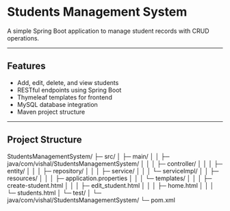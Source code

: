 # Students Management System

A simple Spring Boot application to manage student records with CRUD operations.

---

## Features

- Add, edit, delete, and view students
- RESTful endpoints using Spring Boot
- Thymeleaf templates for frontend
- MySQL database integration
- Maven project structure

---

## Project Structure



StudentsManagementSystem/
├─ src/
│ ├─ main/
│ │ ├─ java/com/vishal/StudentsManagementSystem/
│ │ │ ├─ controller/
│ │ │ ├─ entity/
│ │ │ ├─ repository/
│ │ │ ├─ service/
│ │ │ └─ serviceImpl/
│ │ ├─ resources/
│ │ │ ├─ application.properties
│ │ │ └─ templates/
│ │ │ ├─ create-student.html
│ │ │ ├─ edit_student.html
│ │ │ ├─ home.html
│ │ │ └─ students.html
│ └─ test/
│ └─ java/com/vishal/StudentsManagementSystem/
└─ pom.xml
